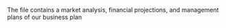 The file contains a market analysis, financial projections, and management plans of our business plan
